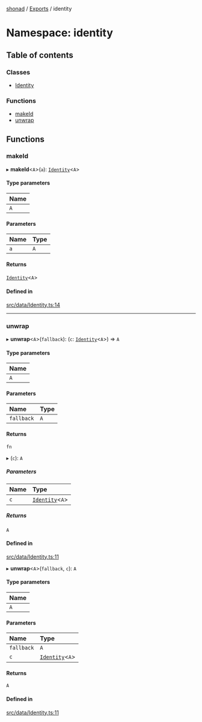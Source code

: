 [shonad](../README.md) / [Exports](../modules.md) / identity

# Namespace: identity

## Table of contents

### Classes

- [Identity](../classes/identity.Identity.md)

### Functions

- [makeId](identity.md#makeid)
- [unwrap](identity.md#unwrap)

## Functions

### makeId

▸ **makeId**<`A`\>(`a`): [`Identity`](../classes/identity.Identity.md)<`A`\>

#### Type parameters

| Name |
| :------ |
| `A` |

#### Parameters

| Name | Type |
| :------ | :------ |
| `a` | `A` |

#### Returns

[`Identity`](../classes/identity.Identity.md)<`A`\>

#### Defined in

[src/data/Identity.ts:14](https://github.com/jonlaing/shonad/blob/5730a6e/src/data/Identity.ts#L14)

___

### unwrap

▸ **unwrap**<`A`\>(`fallback`): (`c`: [`Identity`](../classes/identity.Identity.md)<`A`\>) => `A`

#### Type parameters

| Name |
| :------ |
| `A` |

#### Parameters

| Name | Type |
| :------ | :------ |
| `fallback` | `A` |

#### Returns

`fn`

▸ (`c`): `A`

##### Parameters

| Name | Type |
| :------ | :------ |
| `c` | [`Identity`](../classes/identity.Identity.md)<`A`\> |

##### Returns

`A`

#### Defined in

[src/data/Identity.ts:11](https://github.com/jonlaing/shonad/blob/5730a6e/src/data/Identity.ts#L11)

▸ **unwrap**<`A`\>(`fallback`, `c`): `A`

#### Type parameters

| Name |
| :------ |
| `A` |

#### Parameters

| Name | Type |
| :------ | :------ |
| `fallback` | `A` |
| `c` | [`Identity`](../classes/identity.Identity.md)<`A`\> |

#### Returns

`A`

#### Defined in

[src/data/Identity.ts:11](https://github.com/jonlaing/shonad/blob/5730a6e/src/data/Identity.ts#L11)
